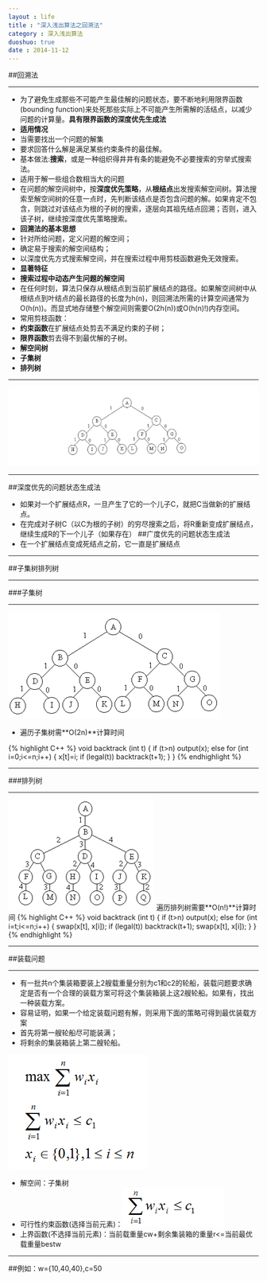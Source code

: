 ```yaml
---
layout : life
title : "深入浅出算法之回溯法"
category : 深入浅出算法
duoshuo: true
date : 2014-11-12
---
```


##回溯法

------------

* 为了避免生成那些不可能产生最佳解的问题状态，要不断地利用限界函数(bounding function)来处死那些实际上不可能产生所需解的活结点，以减少问题的计算量。**具有限界函数的深度优先生成法**
* **适用情况**
 * 当需要找出一个问题的解集
 * 要求回答什么解是满足某些约束条件的最佳解。
* 基本做法:**搜索**，或是一种组织得井井有条的能避免不必要搜索的穷举式搜索法。
 * 适用于解一些组合数相当大的问题
* 在问题的解空间树中，按**深度优先策略**，从**根结点**出发搜索解空间树。算法搜索至解空间树的任意一点时，先判断该结点是否包含问题的解。如果肯定不包含，则跳过对该结点为根的子树的搜索，逐层向其祖先结点回溯；否则，进入该子树，继续按深度优先策略搜索。
* **回溯法的基本思想**
 * 针对所给问题，定义问题的解空间；
 * 确定易于搜索的解空间结构；
 * 以深度优先方式搜索解空间，并在搜索过程中用剪枝函数避免无效搜索。
* **显著特征**
 * **搜索过程中动态产生问题的解空间**
 * 在任何时刻，算法只保存从根结点到当前扩展结点的路径。如果解空间树中从根结点到叶结点的最长路径的长度为h(n)，则回溯法所需的计算空间通常为O(h(n))。而显式地存储整个解空间则需要O(2h(n))或O(h(n)!)内存空间。
* 常用剪枝函数：
 * **约束函数**在扩展结点处剪去不满足约束的子树；
 * **限界函数**剪去得不到最优解的子树。
* **解空间树**
 * **子集树**
 * **排列树**

-------------------

![onepiece](/life/picture/huisu1.png)

------------------

##深度优先的问题状态生成法
* 如果对一个扩展结点R，一旦产生了它的一个儿子C，就把C当做新的扩展结点。
* 在完成对子树C（以C为根的子树）的穷尽搜索之后，将R重新变成扩展结点，继续生成R的下一个儿子（如果存在）
##广度优先的问题状态生成法
* 在一个扩展结点变成死结点之前，它一直是扩展结点


----------------------

##子集树排列树

---------------------

###子集树

--------------
![onepiece](/life/picture/zijishu.png)

* 遍历子集树需**O(2n)**计算时间

 {% highlight C++ %}
    void backtrack (int t)
{
  if (t>n) output(x);
    else
      for (int i=0;i<=n;i++) {
        x[t]=i;
        if (legal(t)) backtrack(t+1);
      }
}
{% endhighlight %}

-------------------

###排列树

------------------
![onepiece](/life/picture/pailieshu.png)
遍历排列树需要**O(n!)**计算时间
 {% highlight C++ %}
void backtrack (int t)
{
  if (t>n) output(x);
    else
      for (int i=t;i<=n;i++) {
        swap(x[t], x[i]);
        if (legal(t)) backtrack(t+1);
        swap(x[t], x[i]);
      }
} 
{% endhighlight %}

------------------------

##装载问题

------------------------

* 有一批共n个集装箱要装上2艘载重量分别为c1和c2的轮船，装载问题要求确定是否有一个合理的装载方案可将这个集装箱装上这2艘轮船。如果有，找出一种装载方案。
* 容易证明，如果一个给定装载问题有解，则采用下面的策略可得到最优装载方案
 * 首先将第一艘轮船尽可能装满；
 * 将剩余的集装箱装上第二艘轮船。
 
![onepiece](/life/picture/huisu_zhuangzai.png)

* 解空间：子集树
* 可行性约束函数(选择当前元素)：![onepiece](/life/picture/huisu_1.png)
* 上界函数(不选择当前元素)：当前载重量cw+剩余集装箱的重量r<=当前最优载重量bestw

------------------

##例如：w={10,40,40},c=50


 
